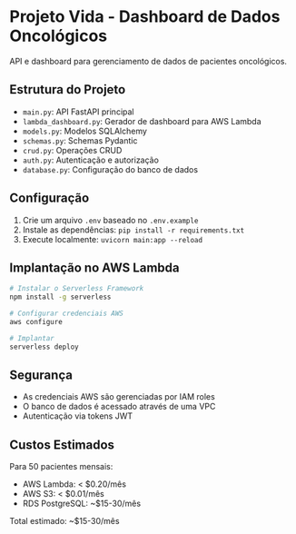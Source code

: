# Projeto Vida - Dashboard de Dados Oncológicos

API e dashboard para gerenciamento de dados de pacientes oncológicos.

## Estrutura do Projeto

- `main.py`: API FastAPI principal
- `lambda_dashboard.py`: Gerador de dashboard para AWS Lambda
- `models.py`: Modelos SQLAlchemy
- `schemas.py`: Schemas Pydantic
- `crud.py`: Operações CRUD
- `auth.py`: Autenticação e autorização
- `database.py`: Configuração do banco de dados

## Configuração

1. Crie um arquivo `.env` baseado no `.env.example`
2. Instale as dependências: `pip install -r requirements.txt`
3. Execute localmente: `uvicorn main:app --reload`

## Implantação no AWS Lambda

```bash
# Instalar o Serverless Framework
npm install -g serverless

# Configurar credenciais AWS
aws configure

# Implantar
serverless deploy
```

## Segurança

- As credenciais AWS são gerenciadas por IAM roles
- O banco de dados é acessado através de uma VPC
- Autenticação via tokens JWT

## Custos Estimados

Para 50 pacientes mensais:
- AWS Lambda: < $0.20/mês
- AWS S3: < $0.01/mês
- RDS PostgreSQL: ~$15-30/mês

Total estimado: ~$15-30/mês